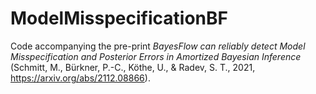 # ModelMisspecificationBF

Code accompanying the pre-print *BayesFlow can reliably detect Model Misspecification and Posterior Errors in Amortized Bayesian Inference* (Schmitt, M., Bürkner, P.-C., Köthe, U., & Radev, S. T., 2021, https://arxiv.org/abs/2112.08866).
